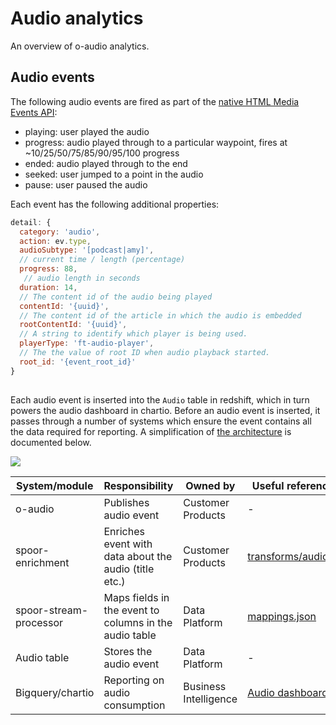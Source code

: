 # Audio analytics

An overview of o-audio analytics.

## Audio events

The following audio events are fired as part of the [native HTML Media Events API](https://developer.mozilla.org/en/docs/Web/Guide/Events/Media_events):
- playing: user played the audio
- progress: audio played through to a particular waypoint, fires at ~10/25/50/75/85/90/95/100 progress
- ended: audio played through to the end
- seeked: user jumped to a point in the audio
- pause: user paused the audio

Each event has the following additional properties:

```js
detail: {
  category: 'audio',
  action: ev.type,
  audioSubtype: '[podcast|amy]',
  // current time / length (percentage)
  progress: 88,
   // audio length in seconds
  duration: 14,
  // The content id of the audio being played
  contentId: '{uuid}',
  // The content id of the article in which the audio is embedded
  rootContentId: '{uuid}',
  // A string to identify which player is being used.
  playerType: 'ft-audio-player',
  // The the value of root ID when audio playback started.
  root_id: '{event_root_id}'
}
```

##

Each audio event is inserted into the `Audio` table in redshift, which in turn powers the audio dashboard in chartio. Before an audio event is inserted, it passes through a number of systems which ensure the event contains all the data required for reporting. A simplification of [the architecture](https://sites.google.com/ft.com/data/documentation/spoor-stream-processor) is documented below.


![](https://user-images.githubusercontent.com/616321/63938362-82b1c080-ca5c-11e9-8eb9-e252b6b9e5e2.png)


| System/module  | Responsibility | Owned by | Useful reference |
| ------------- | ------------- | ------------- |  ------------- |
| o-audio  | Publishes audio event  | Customer Products | - |
| spoor-enrichment  | Enriches event with data about the audio (title etc.)  | Customer Products | [transforms/audio.js](https://github.com/Financial-Times/spoor-enrichment/blob/HEAD/server/transforms/audio.js)
| spoor-stream-processor  | Maps fields in the event to columns in the audio table  | Data Platform | [mappings.json](https://github.com/Financial-Times/data-spoor-stream-processor/blob/HEAD/config/mappings.json)
| Audio table  | Stores the audio event  | Data Platform | - |
| Bigquery/chartio  | Reporting on audio consumption  | Business Intelligence | [Audio dashboard](https://chartio.com/financialtimes/dashboard/356574/link_sharing/4847c824f70e33da577105929b98a7f6f6d0a887ce4bb697a99517febcf19fcb/) |



